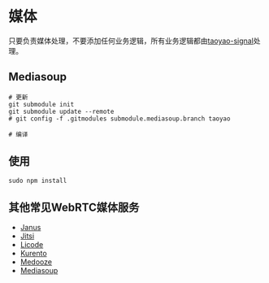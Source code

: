 # 媒体

只要负责媒体处理，不要添加任何业务逻辑，所有业务逻辑都由[taoyao-signal](../taoyao-signal)处理。

## Mediasoup

```
# 更新
git submodule init  
git submodule update --remote
# git config -f .gitmodules submodule.mediasoup.branch taoyao

# 编译

```

## 使用

```
sudo npm install
```

## 其他常见WebRTC媒体服务

* [Janus](https://github.com/meetecho/janus-gateway/)
* [Jitsi](https://github.com/jitsi)
* [Licode](https://github.com/lynckia/licode)
* [Kurento](https://github.com/Kurento/kurento-media-server)
* [Medooze](https://github.com/medooze/media-server)
* [Mediasoup](https://github.com/versatica/mediasoup)
